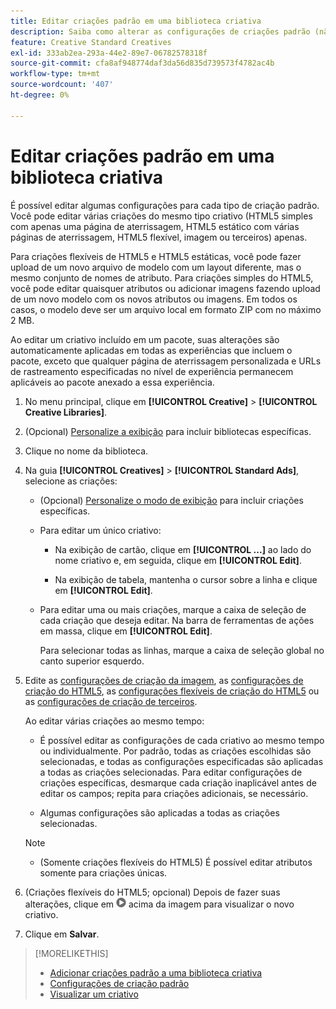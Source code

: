 ```yaml
---
title: Editar criações padrão em uma biblioteca criativa
description: Saiba como alterar as configurações de criações padrão (não dinâmicas) em uma biblioteca criativa.
feature: Creative Standard Creatives
exl-id: 333ab2ea-293a-44e2-89e7-06782578318f
source-git-commit: cfa8af948774daf3da56d835d739573f4782ac4b
workflow-type: tm+mt
source-wordcount: '407'
ht-degree: 0%

---
```


# Editar criações padrão em uma biblioteca criativa

É possível editar algumas configurações para cada tipo de criação padrão. Você pode editar várias criações<!-- or creative variations --> do mesmo tipo criativo (HTML5 simples com apenas uma página de aterrissagem, HTML5 estático com várias páginas de aterrissagem, HTML5 flexível, imagem ou terceiros<!-- , or dynamic -->) apenas.

Para criações flexíveis de HTML5 e HTML5 estáticas, você pode fazer upload de um novo arquivo de modelo com um layout diferente, mas o mesmo conjunto de nomes de atributo. Para criações simples do HTML5, você pode editar quaisquer atributos ou adicionar imagens fazendo upload de um novo modelo com os novos atributos ou imagens. Em todos os casos, o modelo deve ser um arquivo local em formato ZIP com no máximo 2 MB.

Ao editar um criativo<!-- or creative variation --> incluído em um pacote, suas alterações são automaticamente aplicadas em todas as experiências que incluem o pacote, exceto que qualquer página de aterrissagem personalizada e URLs de rastreamento especificadas no nível de experiência permanecem aplicáveis ao pacote anexado a essa experiência.

1. No menu principal, clique em **[!UICONTROL Creative]** > **[!UICONTROL Creative Libraries]**.

1. (Opcional) [Personalize a exibição](/help/creative/introduction/customize-data-views.md) para incluir bibliotecas específicas.

1. Clique no nome da biblioteca.

1. Na guia **[!UICONTROL Creatives]** > **[!UICONTROL Standard Ads]**, selecione as criações:

   * (Opcional) [Personalize o modo de exibição](/help/creative/introduction/customize-data-views.md) para incluir criações específicas.

   * Para editar um único criativo:

      * Na exibição de cartão, clique em **[!UICONTROL ...]** ao lado do nome criativo e, em seguida, clique em **[!UICONTROL Edit]**.

      * Na exibição de tabela, mantenha o cursor sobre a linha e clique em **[!UICONTROL Edit]**.

   * Para editar uma ou mais criações, marque a caixa de seleção de cada criação que deseja editar. Na barra de ferramentas de ações em massa, clique em **[!UICONTROL Edit]**.

     Para selecionar todas as linhas, marque a caixa de seleção global no canto superior esquerdo.

1. Edite as [configurações de criação da imagem](/help/creative/creative-libraries/creative-settings-standard.md#creative-settings-image), as [configurações de criação do HTML5](/help/creative/creative-libraries/creative-settings-standard.md#creative-settings-html5), as [configurações flexíveis de criação do HTML5](/help/creative/creative-libraries/creative-settings-standard.md#creative-settings-flexible-html5) ou as [configurações de criação de terceiros](/help/creative/creative-libraries/creative-settings-standard.md#creative-settings-third-party). <!-- , or [dynamic creative settings](/help/creative/creative-libraries/creative-settings-dynamic.md) -->

   Ao editar várias criações ao mesmo tempo:

   * É possível editar as configurações de cada criativo ao mesmo tempo ou individualmente. Por padrão, todas as criações escolhidas são selecionadas, e todas as configurações especificadas são aplicadas a todas as criações selecionadas. Para editar configurações de criações específicas, desmarque cada criação inaplicável antes de editar os campos; repita para criações adicionais, se necessário.

   * Algumas configurações são aplicadas a todas as criações selecionadas.

   >[!NOTE]
   >
   >* (Somente criações flexíveis do HTML5) É possível editar atributos somente para criações únicas.

1. (Criações flexíveis do HTML5; opcional) Depois de fazer suas alterações, clique em ![Visualizar](/help/creative/assets/preview.png "Visualizar") acima da imagem para visualizar o novo criativo.

1. Clique em **Salvar**.

<!-- Not there as of 1/16/25. If we do add it, add back in:
1. (Flexible HTML5 or third-party creatives; optional) Regenerate the thumbnail within the table view or cards view if the change isn't visible immediately.
-->

>[!MORELIKETHIS]
>
>* [Adicionar criações padrão a uma biblioteca criativa](creative-add-standard.md)
>* [Configurações de criação padrão](/help/creative/creative-libraries/creative-settings-standard.md)
>* [Visualizar um criativo](/help/creative/creative-libraries/creative-preview.md)
